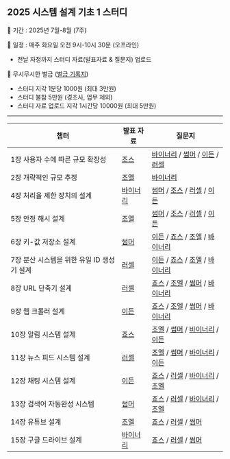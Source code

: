 ## 2025 시스템 설계 기초 1 스터디

📌 기간 : 2025년 7월-8월 (7주)

📌 일정 : 매주 화요일 오전 9시-10시 30분 (오프라인)

- 전날 자정까지 스터디 자료(발표자료 & 질문지) 업로드

📌 무시무시한 벌금 ([벌금 기록지](https://github.com/shinhee-rebecca/system-design-interview-1/blob/main/ETC/%EB%B2%8C%EA%B8%88%20%EA%B8%B0%EB%A1%9D%EC%A7%80.md))

- 스터디 지각 1분당 1000원 (최대 3만원)
- 스터디 불참 5만원 (경조사, 업무 제외)
- 스터디 자료 업로드 지각 1시간당 10000원 (최대 5만원)

---

| 챕터                                       | 발표 자료                                                                                               | 질문지                                                                                                                                                                                                                                                                                                                                                                                                                                                            |
| ------------------------------------------ |-----------------------------------------------------------------------------------------------------|----------------------------------------------------------------------------------------------------------------------------------------------------------------------------------------------------------------------------------------------------------------------------------------------------------------------------------------------------------------------------------------------------------------------------------------------------------------|
| 1장 사용자 수에 따른 규모 확장성           | [조스](https://github.com/shinhee-rebecca/system-design-interview-1/tree/main/1%EC%9E%A5)             | [바이너리](https://github.com/shinhee-rebecca/system-design-interview-1/blob/main/1%EC%9E%A5/question_binary.md) / [썸머](https://github.com/shinhee-rebecca/system-design-interview-1/blob/main/1%EC%9E%A5/question_summer.md) / [이든](https://github.com/shinhee-rebecca/system-design-interview-1/blob/main/1%EC%9E%A5/question_ethan.md) / [러셀](https://github.com/shinhee-rebecca/system-design-interview-1/blob/main/1%EC%9E%A5/question_russell.md)            |
| 2장 개략적인 규모 추정                     | [조엘](https://github.com/shinhee-rebecca/system-design-interview-1/tree/main/2%EC%9E%A5)             | [바이너리](https://github.com/shinhee-rebecca/system-design-interview-1/blob/main/2%EC%9E%A5/question_binary.md)                                                                                                                                                                                                                                                                                                                                                   |
| 4장 처리율 제한 장치의 설계                | [바이너리](https://github.com/shinhee-rebecca/system-design-interview-1/blob/main/4%EC%9E%A5/README.md) | [썸머](https://github.com/shinhee-rebecca/system-design-interview-1/blob/main/4%EC%9E%A5/question_summer.md) / [조스](https://github.com/shinhee-rebecca/system-design-interview-1/blob/main/4%EC%9E%A5/question_jaws.md) / [러셀](https://github.com/shinhee-rebecca/system-design-interview-1/blob/main/4%EC%9E%A5/question_russell.md) / [이든](https://github.com/shinhee-rebecca/system-design-interview-1/blob/main/4%EC%9E%A5/question_ethan.md)                |
| 5장 안정 해시 설계                         | [조엘](https://github.com/shinhee-rebecca/system-design-interview-1/tree/main/5%EC%9E%A5)             | [썸머](https://github.com/shinhee-rebecca/system-design-interview-1/blob/main/5%EC%9E%A5/question_summer.md) / [조스](https://github.com/shinhee-rebecca/system-design-interview-1/blob/main/5%EC%9E%A5/question_jaws.md) / [러셀](https://github.com/shinhee-rebecca/system-design-interview-1/blob/main/5%EC%9E%A5/question_russell.md) / [이든](https://github.com/shinhee-rebecca/system-design-interview-1/blob/main/5%EC%9E%A5/question_ethan.md)                |
| 6장 키-값 저장소 설계                      | [썸머](https://github.com/shinhee-rebecca/system-design-interview-1/blob/main/6%EC%9E%A5/README.md)   | [이든](https://github.com/shinhee-rebecca/system-design-interview-1/blob/main/6%EC%9E%A5/question_ethan.md) / [죠스](https://github.com/shinhee-rebecca/system-design-interview-1/blob/main/6%EC%9E%A5/question_jaws.md) / [조엘](https://github.com/shinhee-rebecca/system-design-interview-1/blob/main/6%EC%9E%A5/question_joel.md)      / [바이너리](https://github.com/shinhee-rebecca/system-design-interview-1/blob/main/6%EC%9E%A5/question_binary.md)            |
| 7장 분산 시스템을 위한 유일 ID 생성기 설계 | [러셀](https://github.com/shinhee-rebecca/system-design-interview-1/tree/main/7%EC%9E%A5)             | [이든](https://github.com/shinhee-rebecca/system-design-interview-1/blob/main/7%EC%9E%A5/question_ethan.md) / [죠스](https://github.com/shinhee-rebecca/system-design-interview-1/blob/main/7%EC%9E%A5/question_jaws.md) / [조엘](https://github.com/shinhee-rebecca/system-design-interview-1/blob/main/7%EC%9E%A5/question_joel.md)    /          [바이너리](https://github.com/shinhee-rebecca/system-design-interview-1/blob/main/7%EC%9E%A5/question_binary.md)     |
| 8장 URL 단축기 설계                        | [러셀](https://github.com/shinhee-rebecca/system-design-interview-1/blob/main/8%EC%9E%A5/README.md)   | [죠스](https://github.com/shinhee-rebecca/system-design-interview-1/blob/main/8%EC%9E%A5/question_jaws.md)  / [조엘](https://github.com/shinhee-rebecca/system-design-interview-1/blob/main/8%EC%9E%A5/question_joel.md) / [썸머](https://github.com/shinhee-rebecca/system-design-interview-1/blob/main/8%EC%9E%A5/question_summer.md)               / [바이너리](https://github.com/shinhee-rebecca/system-design-interview-1/blob/main/8%EC%9E%A5/question_binary.md) |
| 9장 웹 크롤러 설계                         | [이든](https://github.com/shinhee-rebecca/system-design-interview-1/blob/main/9%EC%9E%A5/Readme.md)   | [죠스](https://github.com/shinhee-rebecca/system-design-interview-1/blob/main/9%EC%9E%A5/question_jaws.md)  / [조엘](https://github.com/shinhee-rebecca/system-design-interview-1/blob/main/9%EC%9E%A5/question_joel.md) / [썸머](https://github.com/shinhee-rebecca/system-design-interview-1/blob/main/9%EC%9E%A5/question_summer.md)  / [바이너리](https://github.com/shinhee-rebecca/system-design-interview-1/blob/main/9%EC%9E%A5/question_binary.md)              |
| 10장 알림 시스템 설계                      | [죠스](https://github.com/shinhee-rebecca/system-design-interview-1/tree/main/10%EC%9E%A5)            | [조엘](https://github.com/shinhee-rebecca/system-design-interview-1/blob/main/10%EC%9E%A5/question_joel.md) / [썸머](https://github.com/shinhee-rebecca/system-design-interview-1/blob/main/10%EC%9E%A5/question_summer.md)       / [바이너리](https://github.com/shinhee-rebecca/system-design-interview-1/blob/main/10%EC%9E%A5/question_binary.md) / [이든](https://github.com/shinhee-rebecca/system-design-interview-1/blob/main/10%EC%9E%A5/question_ethan.md)     |
| 11장 뉴스 피드 시스템 설계                 | [러셀](https://github.com/shinhee-rebecca/system-design-interview-1/blob/main/11%EC%9E%A5/README.md)  | [조엘](https://github.com/shinhee-rebecca/system-design-interview-1/blob/main/11%EC%9E%A5/question_joel.md) / [썸머](https://github.com/shinhee-rebecca/system-design-interview-1/blob/main/11%EC%9E%A5/question_summer.md)        / [바이너리](https://github.com/shinhee-rebecca/system-design-interview-1/blob/main/11%EC%9E%A5/question_binary.md) / [이든](https://github.com/shinhee-rebecca/system-design-interview-1/blob/main/11%EC%9E%A5/question_ethan.md)    |
| 12장 채팅 시스템 설계                      | [이든](https://github.com/shinhee-rebecca/system-design-interview-1/blob/main/12%EC%9E%A5/README.md)  | [죠스](https://github.com/shinhee-rebecca/system-design-interview-1/blob/main/12%EC%9E%A5/question_jaws.md) / [러셀](https://github.com/shinhee-rebecca/system-design-interview-1/blob/main/12%EC%9E%A5/question_russell.md)    / [바이너리](https://github.com/shinhee-rebecca/system-design-interview-1/blob/main/12%EC%9E%A5/question_binary.md)     / [조엘](https://github.com/shinhee-rebecca/system-design-interview-1/blob/main/12%EC%9E%A5/question_joel.md)    |
| 13장 검색어 자동완성 시스템                | [썸머](https://github.com/shinhee-rebecca/system-design-interview-1/blob/main/13%EC%9E%A5/README.md)  | [죠스](https://github.com/shinhee-rebecca/system-design-interview-1/blob/main/13%EC%9E%A5/question_jaws.md) / [러셀](https://github.com/shinhee-rebecca/system-design-interview-1/blob/main/13%EC%9E%A5/question_russell.md) / [바이너리](https://github.com/shinhee-rebecca/system-design-interview-1/blob/main/13%EC%9E%A5/question_binary.md)     / [조엘](https://github.com/shinhee-rebecca/system-design-interview-1/blob/main/13%EC%9E%A5/question_joel.md)                                                                                                         |
| 14장 유튜브 설계                           | [조엘](https://github.com/shinhee-rebecca/system-design-interview-1/blob/main/14%EC%9E%A5/README.md)  | [죠스](https://github.com/shinhee-rebecca/system-design-interview-1/blob/main/14%EC%9E%A5/question_jaws.md) / [러셀](https://github.com/shinhee-rebecca/system-design-interview-1/blob/main/14%EC%9E%A5/question_russell.md) / [썸머](https://github.com/shinhee-rebecca/system-design-interview-1/blob/main/14%EC%9E%A5/question_summer.md)                                                                                                                                                                                                                                                                                                                                                                                                                                                               |
| 15장 구글 드라이브 설계                    | [바이너리](https://github.com/shinhee-rebecca/system-design-interview-1/tree/main/15%EC%9E%A5)          | [죠스](https://github.com/shinhee-rebecca/system-design-interview-1/blob/main/15%EC%9E%A5/question_jaws.md) / [러셀](https://github.com/shinhee-rebecca/system-design-interview-1/blob/main/15%EC%9E%A5/question_russell.md) / [썸머](https://github.com/shinhee-rebecca/system-design-interview-1/blob/main/15%EC%9E%A5/question_summer.md)                                                                                                                                                                                                                                                                                                                                                                                                                                                              |

